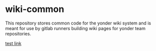 # wiki-common
This repository stores common code for the yonder wiki system and is meant for
use by gitlab runners building wiki pages for yonder team repositories.

[test link]("{url}/test")